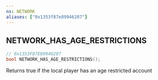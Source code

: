 ```yaml
---
ns: NETWORK
aliases: ["0x1353f87e89946207"]
---
```

## NETWORK_HAS_AGE_RESTRICTIONS

```c
// 0x1353F87E89946207
bool NETWORK_HAS_AGE_RESTRICTIONS();
```

Returns true if the local player has an age restricted account

